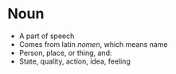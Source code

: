 # Noun
* A part of speech
* Comes from latin *nomen*, which means name
* Person, place, or thing, and:
* State, quality, action, idea, feeling